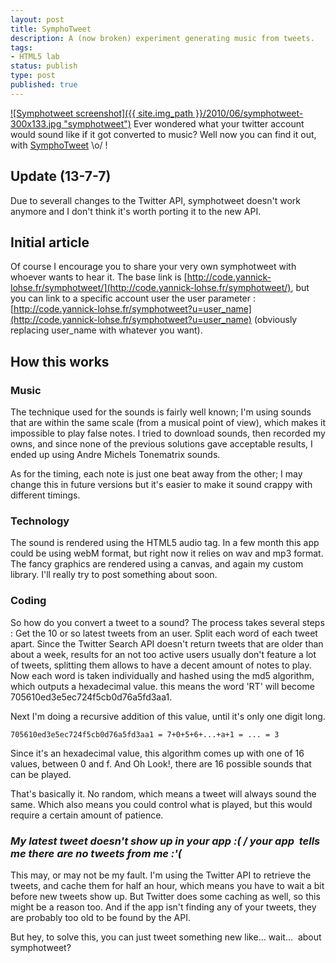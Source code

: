 ```yaml
---
layout: post
title: SymphoTweet
description: A (now broken) experiment generating music from tweets.
tags:
- HTML5 lab
status: publish
type: post
published: true
---
```

[![Symphotweet screenshot]({{ site.img_path }}/2010/06/symphotweet-300x133.jpg "symphotweet")](http://yannick-lohse.fr/2010/06/symphotweet/)
Ever wondered what your twitter account would sound like if it got converted to music? Well now you can find it out, with [SymphoTweet](http://code.yannick-lohse.fr/symphotweet/ "Twitter Symphony") \o/ !

## Update (13-7-7)

Due to severall changes to the Twitter API, symphotweet doesn't work anymore and I don't think it's worth porting it to the new API.

## Initial article

Of course I encourage you to share your very own symphotweet with whoever wants to hear it. The base link is [http://code.yannick-lohse.fr/symphotweet/](http://code.yannick-lohse.fr/symphotweet/), but you can link to a specific account user the user parameter : [http://code.yannick-lohse.fr/symphotweet?u=user_name](http://code.yannick-lohse.fr/symphotweet?u=user_name) (obviously replacing user_name with whatever you want).

## How this works

### Music

The technique used for the sounds is fairly well known; I'm using sounds that are within the same scale (from a musical point of view), which makes it impossible to play false notes. I tried to download sounds, then recorded my owns, and since none of the previous solutions gave acceptable results, I ended up using Andre Michels Tonematrix sounds.

As for the timing, each note is just one beat away from the other; I may change this in future versions but it's easier to make it sound crappy with different timings.

### Technology

The sound is rendered using the HTML5 audio tag. In a few month this app could be using webM format, but right now it relies on wav and mp3 format. The fancy graphics are rendered using a canvas, and again my custom library. I'll really try to post something about soon.

### Coding

So how do you convert a tweet to a sound? The process takes several steps :
Get the 10 or so latest tweets from an user.
Split each word of each tweet apart. Since the Twitter Search API doesn't return tweets that are older than about a week, results for an not too active users usually don't feature a lot of tweets, splitting them allows to have a decent amount of notes to play.
Now each word is taken individually and hashed using the md5 algorithm, which outputs a hexadecimal value. this means the word 'RT' will become 705610ed3e5ec724f5cb0d76a5fd3aa1.

Next I'm doing a recursive addition of this value, until it's only one digit long.

    705610ed3e5ec724f5cb0d76a5fd3aa1 = 7+0+5+6+...+a+1 = ... = 3

Since it's an hexadecimal value, this algorithm comes up with one of 16 values, between 0 and f. And Oh Look!, there are 16 possible sounds that can be played.

That's basically it. No random, which means a tweet will always sound the same. Which also means you could control what is played, but this would require a certain amount of patience.

### *My latest tweet doesn't show up in your app :( / your app  tells me there are no tweets from me :'(*

This may, or may not be my fault. I'm using the Twitter API to retrieve the tweets, and cache them for half an hour, which means you have to wait a bit before new tweets show up. But Twitter does some caching as well, so this might be a reason too. And if the app isn't finding any of your tweets, they are probably too old to be found by the API.

But hey, to solve this, you can just tweet something new like… wait…  about symphotweet?
